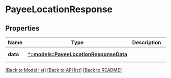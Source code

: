 # PayeeLocationResponse

## Properties
Name | Type | Description | Notes
------------ | ------------- | ------------- | -------------
**data** | [***::models::PayeeLocationResponseData**](PayeeLocationResponse_data.md) |  | [default to null]

[[Back to Model list]](../README.md#documentation-for-models) [[Back to API list]](../README.md#documentation-for-api-endpoints) [[Back to README]](../README.md)


